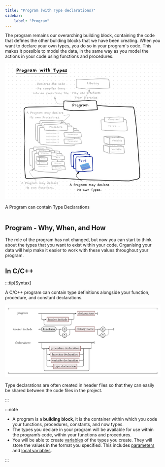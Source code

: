 ```yaml
---
title: "Program (with Type declarations)"
sidebar:
    label: "Program"
---
```


The program remains our overarching building block, containing the code that defines the other building blocks that we have been creating. When you want to declare your own types, you do so in your program's code. This makes it possible to model the data, in the same way as you model the actions in your code using functions and procedures.

<a id="FigureProgramWithTypeDeclarations"></a>

![Figure x.y: A Program can contain Type Declarations](./images/program-with-type-declarations.png "A Program can contain Type Declarations")
<div class="caption">A Program can contain Type Declarations</div><br/>

## Program - Why, When, and How

The role of the program has not changed, but now you can start to think about the types that you want to exist within your code. Organising your data will help make it easier to work with these values throughout your program.

## In C/C++

:::tip[Syntax]

A C/C++ program can contain type definitions alongside your function, procedure, and constant declarations.

![The syntax of a program which now also contains type declarations.](./images/program-with-types.png)

Type declarations are often created in header files so that they can easily be shared between the code files in the project.

:::

:::note

- A program is a **building block**, it is the container within which you code your functions, procedures, constants, and now types.
- The types you declare in your program will be available for use within the program’s code, within your functions and procedures.
- You will be able to create [variables](/book/part-1-instructions/1-sequence-and-data/2-trailside/07-variable) of the types you create. They will store the values in the format you specified. This includes [parameters](/book/part-2-organised-code/2-organising-code/2-trailside/04-parameter) and [local variables](/book/part-2-organised-code/2-organising-code/2-trailside/03-local-variable).

:::
